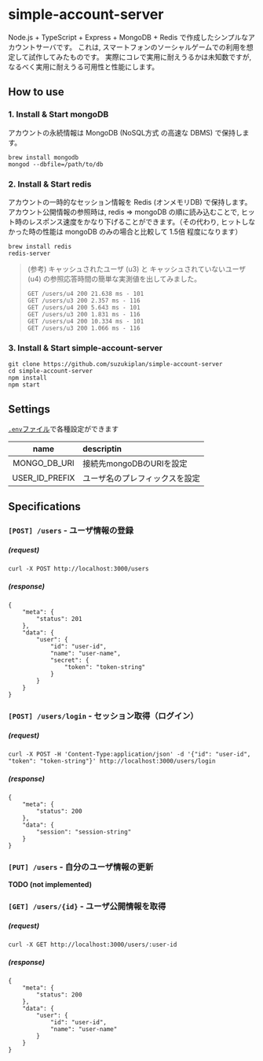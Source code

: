 # simple-account-server

Node.js + TypeScript + Express + MongoDB + Redis で作成したシンプルなアカウントサーバです。
これは, スマートフォンのソーシャルゲームでの利用を想定して試作してみたものです。
実際にコレで実用に耐えうるかは未知数ですが, なるべく実用に耐えうる可用性と性能にします。

## How to use

### 1. Install & Start mongoDB
アカウントの永続情報は MongoDB (NoSQL方式 の高速な DBMS) で保持します。
```
brew install mongodb
mongod --dbfile=/path/to/db
```

### 2. Install & Start redis
アカウントの一時的なセッション情報を Redis (オンメモリDB) で保持します。
アカウント公開情報の参照時は, redis ⇒ mongoDB の順に読み込むことで, ヒット時のレスポンス速度をかなり下げることができます。（その代わり, ヒットしなかった時の性能は mongoDB のみの場合と比較して 1.5倍 程度になります）
```
brew install redis
redis-server
```

> (参考) キャッシュされたユーザ (u3) と キャッシュされていないユーザ (u4) の参照応答時間の簡単な実測値を出してみました。
> ```
> GET /users/u4 200 21.638 ms - 101
> GET /users/u3 200 2.357 ms - 116
> GET /users/u4 200 5.643 ms - 101
> GET /users/u3 200 1.831 ms - 116
> GET /users/u4 200 10.334 ms - 101
> GET /users/u3 200 1.066 ms - 116
> ```

### 3. Install & Start simple-account-server
```
git clone https://github.com/suzukiplan/simple-account-server
cd simple-account-server
npm install
npm start
```

## Settings

[`.env`ファイル](.env)で各種設定ができます

|name|descriptin|
|:---:|:---|
|MONGO_DB_URI|接続先mongoDBのURIを設定|
|USER_ID_PREFIX|ユーザ名のプレフィックスを設定|

## Specifications

### `[POST] /users` - ユーザ情報の登録
##### (request)
```
curl -X POST http://localhost:3000/users
```

##### (response)
```
{
    "meta": {
        "status": 201
    },
    "data": {
        "user": {
            "id": "user-id",
            "name": "user-name",
            "secret": {
                "token": "token-string"
            }
        }
    }
}
```

### `[POST] /users/login` - セッション取得（ログイン）
##### (request)
```
curl -X POST -H 'Content-Type:application/json' -d '{"id": "user-id", "token": "token-string"}' http://localhost:3000/users/login
```

##### (response)
```
{
    "meta": {
        "status": 200
    },
    "data": {
        "session": "session-string"
    }
}
```

### `[PUT] /users` - 自分のユーザ情報の更新
__TODO (not implemented)__

### `[GET] /users/{id}` - ユーザ公開情報を取得
##### (request)
```
curl -X GET http://localhost:3000/users/:user-id
```

##### (response)
```
{
    "meta": {
        "status": 200
    },
    "data": {
        "user": {
            "id": "user-id",
            "name": "user-name"
        }
    }
}
```
